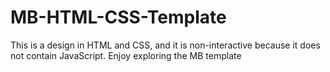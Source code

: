 # MB-HTML-CSS-Template
This is a design in HTML and CSS, and it is non-interactive because it does not contain JavaScript. Enjoy exploring the MB template
